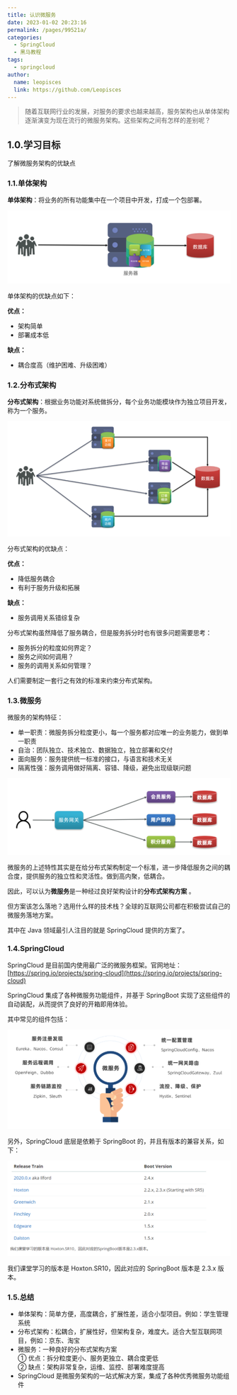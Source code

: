 ```yaml
---
title: 认识微服务
date: 2023-01-02 20:23:16
permalink: /pages/99521a/
categories:
  - SpringCloud
  - 黑马教程
tags:
  - springcloud
author:
  name: leopisces
  link: https://github.com/Leopisces
---
```


> 随着互联网行业的发展，对服务的要求也越来越高，服务架构也从单体架构逐渐演变为现在流行的微服务架构。这些架构之间有怎样的差别呢？

## 1.0.学习目标

了解微服务架构的优缺点

### 1.1.单体架构

**单体架构**：将业务的所有功能集中在一个项目中开发，打成一个包部署。

![](./img/1.png)

单体架构的优缺点如下：

**优点：**

- 架构简单
- 部署成本低

**缺点：**

- 耦合度高（维护困难、升级困难）

### 1.2.分布式架构

**分布式架构**：根据业务功能对系统做拆分，每个业务功能模块作为独立项目开发，称为一个服务。

![](./img/2.png)

分布式架构的优缺点：

**优点：**

- 降低服务耦合
- 有利于服务升级和拓展

**缺点：**

- 服务调用关系错综复杂

分布式架构虽然降低了服务耦合，但是服务拆分时也有很多问题需要思考：

- 服务拆分的粒度如何界定？
- 服务之间如何调用？
- 服务的调用关系如何管理？

人们需要制定一套行之有效的标准来约束分布式架构。

### 1.3.微服务

微服务的架构特征：

- 单一职责：微服务拆分粒度更小，每一个服务都对应唯一的业务能力，做到单一职责
- 自治：团队独立、技术独立、数据独立，独立部署和交付
- 面向服务：服务提供统一标准的接口，与语言和技术无关
- 隔离性强：服务调用做好隔离、容错、降级，避免出现级联问题

![](./img/3.png)

微服务的上述特性其实是在给分布式架构制定一个标准，进一步降低服务之间的耦合度，提供服务的独立性和灵活性。做到高内聚，低耦合。

因此，可以认为**微服务**是一种经过良好架构设计的**分布式架构方案** 。

但方案该怎么落地？选用什么样的技术栈？全球的互联网公司都在积极尝试自己的微服务落地方案。

其中在 Java 领域最引人注目的就是 SpringCloud 提供的方案了。

### 1.4.SpringCloud

SpringCloud 是目前国内使用最广泛的微服务框架。官网地址：[https://spring.io/projects/spring-cloud](https://spring.io/projects/spring-cloud)

SpringCloud 集成了各种微服务功能组件，并基于 SpringBoot 实现了这些组件的自动装配，从而提供了良好的开箱即用体验。

其中常见的组件包括：

![](./img/4.png)

另外，SpringCloud 底层是依赖于 SpringBoot 的，并且有版本的兼容关系，如下：

![](./img/5.png)

我们课堂学习的版本是 Hoxton.SR10，因此对应的 SpringBoot 版本是 2.3.x 版本。

### 1.5.总结

- 单体架构：简单方便，高度耦合，扩展性差，适合小型项目。例如：学生管理系统
- 分布式架构：松耦合，扩展性好，但架构复杂，难度大。适合大型互联网项目，例如：京东、淘宝
- 微服务：一种良好的分布式架构方案  
  ① 优点：拆分粒度更小、服务更独立、耦合度更低  
  ② 缺点：架构非常复杂，运维、监控、部署难度提高
- SpringCloud 是微服务架构的一站式解决方案，集成了各种优秀微服务功能组件
